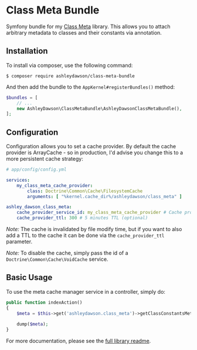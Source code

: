 Class Meta Bundle
=================

Symfony bundle for my [Class Meta](https://github.com/AshleyDawson/ClassMeta) library. This allows you to attach arbitrary
metadata to classes and their constants via annotation.

Installation
------------

To install via composer, use the following command:

```
$ composer require ashleydawson/class-meta-bundle
```

And then add the bundle to the `AppKernel#registerBundles()` method:

```php
$bundles = [
    // ...
    new AshleyDawson\ClassMetaBundle\AshleyDawsonClassMetaBundle(),
];
```

Configuration
-------------

Configuration allows you to set a cache provider. By default the cache provider is ArrayCache - so in 
production, I'd advise you change this to a more persistent cache strategy:

```yaml
# app/config/config.yml

services:
    my_class_meta_cache_provider:
        class: Doctrine\Common\Cache\FilesystemCache
        arguments: [ "%kernel.cache_dir%/ashleydawson/class_meta" ]

ashley_dawson_class_meta:
    cache_provider_service_id: my_class_meta_cache_provider # Cache provider service ID (optional)
    cache_provider_ttl: 300 # 5 minutes TTL (optional)
```

*Note:* The cache is invalidated by file modify time, but if you want to also add a TTL to the cache it can be done via the `cache_provider_ttl` parameter.

*Note:* To disable the cache, simply pass the id of a `Doctrine\Common\Cache\VoidCache` service.

Basic Usage
-----------

To use the meta cache manager service in a controller, simply do:

```php
public function indexAction()
{
    $meta = $this->get('ashleydawson.class_meta')->getClassConstantsMeta('AppBundle\Enum\MyEnum');
    
    dump($meta);
}
```

For more documentation, please see the [full library readme](https://github.com/AshleyDawson/ClassMeta/blob/master/README.md).
